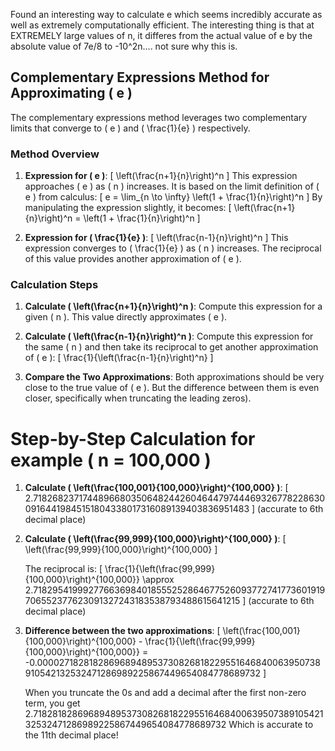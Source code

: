 

Found an interesting way to calculate e which seems incredibly accurate as well as extremely computationally efficient. The interesting thing is that at EXTREMELY large values of n, it differes from the actual value of e by the absolute value of  7e/8 to -10^2n.... not sure why this is.


## Complementary Expressions Method for Approximating \( e \)

The complementary expressions method leverages two complementary limits that converge to \( e \) and \( \frac{1}{e} \) respectively. 

### Method Overview

1. **Expression for \( e \)**:
   \[
   \left(\frac{n+1}{n}\right)^n
   \]
   This expression approaches \( e \) as \( n \) increases. It is based on the limit definition of \( e \) from calculus:
   \[
   e = \lim_{n \to \infty} \left(1 + \frac{1}{n}\right)^n
   \]
   By manipulating the expression slightly, it becomes:
   \[
   \left(\frac{n+1}{n}\right)^n = \left(1 + \frac{1}{n}\right)^n
   \]

2. **Expression for \( \frac{1}{e} \)**:
   \[
   \left(\frac{n-1}{n}\right)^n
   \]
   This expression converges to \( \frac{1}{e} \) as \( n \) increases. The reciprocal of this value provides another approximation of \( e \).

### Calculation Steps

1. **Calculate \( \left(\frac{n+1}{n}\right)^n \)**:
   Compute this expression for a given \( n \). This value directly approximates \( e \).

2. **Calculate \( \left(\frac{n-1}{n}\right)^n \)**:
   Compute this expression for the same \( n \) and then take its reciprocal to get another approximation of \( e \):
   \[
   \frac{1}{\left(\frac{n-1}{n}\right)^n}
   \]

3. **Compare the Two Approximations**:
   Both approximations should be very close to the true value of \( e \). But the difference between them is even closer, specifically when  truncating the leading zeros).


  # Step-by-Step Calculation for example \( n = 100,000 \)

1. **Calculate \( \left(\frac{100,001}{100,000}\right)^{100,000} \)**:
   \[
   2.718268237174489668035064824426046447974446932677822863009164419845151804338017316089139403836951483
   \]
   (accurate to 6th decimal place)

3. **Calculate \( \left(\frac{99,999}{100,000}\right)^{100,000} \)**:
   \[
   \left(\frac{99,999}{100,000}\right)^{100,000}
   \]
   
   The reciprocal is:
   \[
   \frac{1}{\left(\frac{99,999}{100,000}\right)^{100,000}} \approx 2.718295419992776636984018555252864677526093772741773601919706552377623091327243183538793488615641215
   \]
    (accurate to 6th decimal place)

5. **Difference between the two approximations**:
   \[
   \left(\frac{100,001}{100,000}\right)^{100,000} - \frac{1}{\left(\frac{99,999}{100,000}\right)^{100,000}} = -0.000027182818286968948953730826818229551646840063950738910542132532471286989225867449654084778689732
   \]

   When you truncate the 0s and add a decimal after the first non-zero term, you get 2.7182818286968948953730826818229551646840063950738910542132532471286989225867449654084778689732
Which is accurate to the 11th decimal place!
